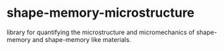 # shape-memory-microstructure

library for quantifying the microstructure and micromechanics of shape-memory and shape-memory like materials.
